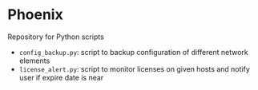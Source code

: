 # Phoenix

Repository for Python scripts

- `config_backup.py`: script to backup configuration of different network elements
- `license_alert.py`: script to monitor licenses on given hosts and notify user if expire date is near